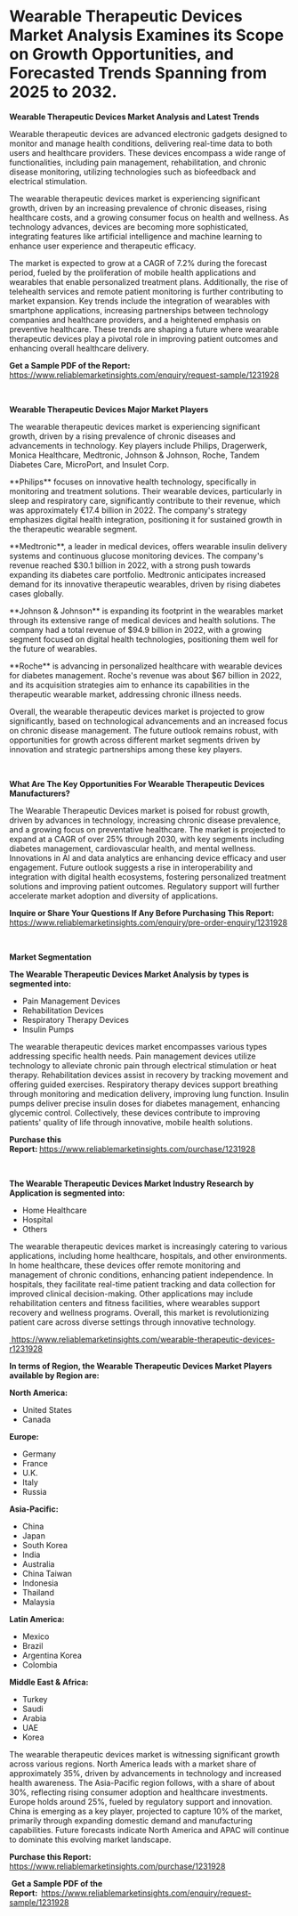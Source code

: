 <p><h1>Wearable Therapeutic Devices Market Analysis Examines its Scope on Growth Opportunities, and Forecasted Trends Spanning from 2025 to 2032.</h1></p><p><strong>Wearable Therapeutic Devices Market Analysis and Latest Trends</strong></p>
<p><p>Wearable therapeutic devices are advanced electronic gadgets designed to monitor and manage health conditions, delivering real-time data to both users and healthcare providers. These devices encompass a wide range of functionalities, including pain management, rehabilitation, and chronic disease monitoring, utilizing technologies such as biofeedback and electrical stimulation.</p><p>The wearable therapeutic devices market is experiencing significant growth, driven by an increasing prevalence of chronic diseases, rising healthcare costs, and a growing consumer focus on health and wellness. As technology advances, devices are becoming more sophisticated, integrating features like artificial intelligence and machine learning to enhance user experience and therapeutic efficacy.</p><p>The market is expected to grow at a CAGR of 7.2% during the forecast period, fueled by the proliferation of mobile health applications and wearables that enable personalized treatment plans. Additionally, the rise of telehealth services and remote patient monitoring is further contributing to market expansion. Key trends include the integration of wearables with smartphone applications, increasing partnerships between technology companies and healthcare providers, and a heightened emphasis on preventive healthcare. These trends are shaping a future where wearable therapeutic devices play a pivotal role in improving patient outcomes and enhancing overall healthcare delivery.</p></p>
<p><strong>Get a Sample PDF of the Report:&nbsp;</strong> <a href="https://www.reliablemarketinsights.com/enquiry/request-sample/1231928?utm_campaign=3293&utm_medium=2&utm_source=Github&utm_content=ia&utm_term=14042025&utm_id=wearable-therapeutic-devices">https://www.reliablemarketinsights.com/enquiry/request-sample/1231928</a></p>
<p>&nbsp;</p>
<p><strong>Wearable Therapeutic Devices Major Market Players</strong></p>
<p><p>The wearable therapeutic devices market is experiencing significant growth, driven by a rising prevalence of chronic diseases and advancements in technology. Key players include Philips, Dragerwerk, Monica Healthcare, Medtronic, Johnson & Johnson, Roche, Tandem Diabetes Care, MicroPort, and Insulet Corp.</p><p>**Philips** focuses on innovative health technology, specifically in monitoring and treatment solutions. Their wearable devices, particularly in sleep and respiratory care, significantly contribute to their revenue, which was approximately €17.4 billion in 2022. The company's strategy emphasizes digital health integration, positioning it for sustained growth in the therapeutic wearable segment.</p><p>**Medtronic**, a leader in medical devices, offers wearable insulin delivery systems and continuous glucose monitoring devices. The company's revenue reached $30.1 billion in 2022, with a strong push towards expanding its diabetes care portfolio. Medtronic anticipates increased demand for its innovative therapeutic wearables, driven by rising diabetes cases globally.</p><p>**Johnson & Johnson** is expanding its footprint in the wearables market through its extensive range of medical devices and health solutions. The company had a total revenue of $94.9 billion in 2022, with a growing segment focused on digital health technologies, positioning them well for the future of wearables.</p><p>**Roche** is advancing in personalized healthcare with wearable devices for diabetes management. Roche's revenue was about $67 billion in 2022, and its acquisition strategies aim to enhance its capabilities in the therapeutic wearable market, addressing chronic illness needs.</p><p>Overall, the wearable therapeutic devices market is projected to grow significantly, based on technological advancements and an increased focus on chronic disease management. The future outlook remains robust, with opportunities for growth across different market segments driven by innovation and strategic partnerships among these key players.</p></p>
<p>&nbsp;</p>
<p><strong>What Are The Key Opportunities For Wearable Therapeutic Devices Manufacturers?</strong></p>
<p><p>The Wearable Therapeutic Devices market is poised for robust growth, driven by advances in technology, increasing chronic disease prevalence, and a growing focus on preventative healthcare. The market is projected to expand at a CAGR of over 25% through 2030, with key segments including diabetes management, cardiovascular health, and mental wellness. Innovations in AI and data analytics are enhancing device efficacy and user engagement. Future outlook suggests a rise in interoperability and integration with digital health ecosystems, fostering personalized treatment solutions and improving patient outcomes. Regulatory support will further accelerate market adoption and diversity of applications.</p></p>
<p><strong>Inquire or Share Your Questions If Any Before Purchasing This Report:</strong> <a href="https://www.reliablemarketinsights.com/enquiry/pre-order-enquiry/1231928?utm_campaign=3293&utm_medium=2&utm_source=Github&utm_content=ia&utm_term=14042025&utm_id=wearable-therapeutic-devices">https://www.reliablemarketinsights.com/enquiry/pre-order-enquiry/1231928</a></p>
<p>&nbsp;</p>
<p><strong>Market Segmentation</strong></p>
<p><strong>The Wearable Therapeutic Devices Market Analysis by types is segmented into:</strong></p>
<p><ul><li>Pain Management Devices</li><li>Rehabilitation Devices</li><li>Respiratory Therapy Devices</li><li>Insulin Pumps</li></ul></p>
<p><p>The wearable therapeutic devices market encompasses various types addressing specific health needs. Pain management devices utilize technology to alleviate chronic pain through electrical stimulation or heat therapy. Rehabilitation devices assist in recovery by tracking movement and offering guided exercises. Respiratory therapy devices support breathing through monitoring and medication delivery, improving lung function. Insulin pumps deliver precise insulin doses for diabetes management, enhancing glycemic control. Collectively, these devices contribute to improving patients' quality of life through innovative, mobile health solutions.</p></p>
<p><strong>Purchase this Report:&nbsp;</strong><a href="https://www.reliablemarketinsights.com/purchase/1231928?utm_campaign=3293&utm_medium=2&utm_source=Github&utm_content=ia&utm_term=14042025&utm_id=wearable-therapeutic-devices">https://www.reliablemarketinsights.com/purchase/1231928</a></p>
<p>&nbsp;</p>
<p><strong>The Wearable Therapeutic Devices Market Industry Research by Application is segmented into:</strong></p>
<p><ul><li>Home Healthcare</li><li>Hospital</li><li>Others</li></ul></p>
<p><p>The wearable therapeutic devices market is increasingly catering to various applications, including home healthcare, hospitals, and other environments. In home healthcare, these devices offer remote monitoring and management of chronic conditions, enhancing patient independence. In hospitals, they facilitate real-time patient tracking and data collection for improved clinical decision-making. Other applications may include rehabilitation centers and fitness facilities, where wearables support recovery and wellness programs. Overall, this market is revolutionizing patient care across diverse settings through innovative technology.</p></p>
<p><a href="https://www.reliablemarketinsights.com/wearable-therapeutic-devices-r1231928?utm_campaign=3293&utm_medium=2&utm_source=Github&utm_content=ia&utm_term=14042025&utm_id=wearable-therapeutic-devices">&nbsp;https://www.reliablemarketinsights.com/wearable-therapeutic-devices-r1231928</a></p>
<p><strong>In terms of Region, the Wearable Therapeutic Devices Market Players available by Region are:</strong></p>
<p>
    <p> <strong> North America: </strong>
        <ul>
            <li>United States</li>
            <li>Canada</li>
        </ul>
        </p> 
    <p> <strong> Europe: </strong>
        <ul>
            <li>Germany</li>
            <li>France</li>
            <li>U.K.</li>
            <li>Italy</li>
            <li>Russia</li>
        </ul>
        </p> 
    <p> <strong> Asia-Pacific: </strong>
        <ul>
            <li>China</li>
            <li>Japan</li>
            <li>South Korea</li>
            <li>India</li>
            <li>Australia</li>
            <li>China Taiwan</li>
            <li>Indonesia</li>
            <li>Thailand</li>
            <li>Malaysia</li>
        </ul>
        </p> 
    <p> <strong> Latin America: </strong>
        <ul>
            <li>Mexico</li>
            <li>Brazil</li>
            <li>Argentina Korea</li>
            <li>Colombia</li>
        </ul>
        </p> 
    <p> <strong> Middle East & Africa: </strong>
        <ul>
            <li>Turkey</li>
            <li>Saudi</li>
            <li>Arabia</li>
            <li>UAE</li>
            <li>Korea</li>
        </ul>
    </p>
    </p>
<p><p>The wearable therapeutic devices market is witnessing significant growth across various regions. North America leads with a market share of approximately 35%, driven by advancements in technology and increased health awareness. The Asia-Pacific region follows, with a share of about 30%, reflecting rising consumer adoption and healthcare investments. Europe holds around 25%, fueled by regulatory support and innovation. China is emerging as a key player, projected to capture 10% of the market, primarily through expanding domestic demand and manufacturing capabilities. Future forecasts indicate North America and APAC will continue to dominate this evolving market landscape.</p></p>
<p><strong>Purchase this Report: </strong><a href="https://www.reliablemarketinsights.com/purchase/1231928?utm_campaign=3293&utm_medium=2&utm_source=Github&utm_content=ia&utm_term=14042025&utm_id=wearable-therapeutic-devices">https://www.reliablemarketinsights.com/purchase/1231928</a></p>
<p>&nbsp;<strong>Get a Sample PDF of the Report:&nbsp;&nbsp;</strong><a href="https://www.reliablemarketinsights.com/enquiry/request-sample/1231928?utm_campaign=3293&utm_medium=2&utm_source=Github&utm_content=ia&utm_term=14042025&utm_id=wearable-therapeutic-devices">https://www.reliablemarketinsights.com/enquiry/request-sample/1231928</a></p>
<p><strong></strong></p>
<p><p></p><p></p><p></p></p>